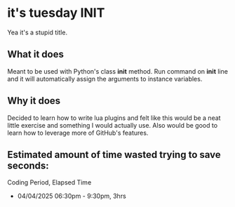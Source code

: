 # it's tuesday INIT
Yea it's a stupid title. 

## What it does
Meant to be used with Python's class __init__ method. Run command on __init__ line
and it will automatically assign the arguments to instance variables.

## Why it does
Decided to learn how to write lua plugins and felt like this would be a neat 
little exercise and something I would actually use. Also would be good to learn
how to leverage more of GitHub's features.

## Estimated amount of time wasted trying to save seconds: 
Coding Period, Elapsed Time
- 04/04/2025 06:30pm - 9:30pm, 3hrs
